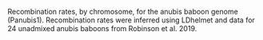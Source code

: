 Recombination rates, by chromosome, for the anubis baboon genome (Panubis1). Recombination rates were inferred using LDhelmet and data for 24 unadmixed anubis baboons from Robinson et al. 2019. 
